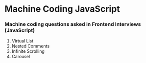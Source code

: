 # Machine Coding JavaScript
### Machine coding questions asked in Frontend Interviews (JavaScript)

1. Virtual List
2. Nested Comments
3. Infinite Scrolling
4. Carousel
